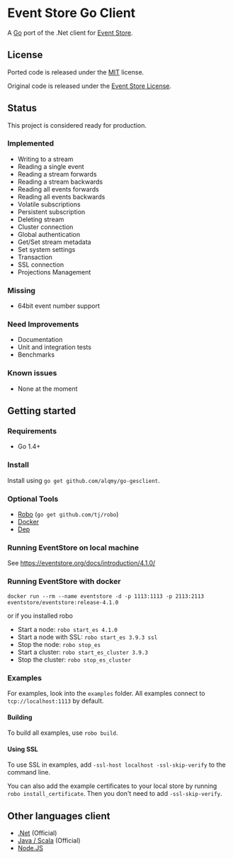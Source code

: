 # Event Store Go Client

A [Go](https://golang.org/) port of the .Net client for [Event Store](https://eventstore.org/).

## License

Ported code is released under the [MIT](https://github.com/alqmy/go-gesclient/blob/master/LICENSE) license.

Original code is released under the [Event Store License](https://github.com/EventStore/EventStore/blob/master/LICENSE.md).

## Status

This project is considered ready for production.

### Implemented

* Writing to a stream
* Reading a single event
* Reading a stream forwards
* Reading a stream backwards
* Reading all events forwards
* Reading all events backwards
* Volatile subscriptions
* Persistent subscription
* Deleting stream
* Cluster connection
* Global authentication
* Get/Set stream metadata
* Set system settings
* Transaction
* SSL connection
* Projections Management

### Missing

* 64bit event number support

### Need Improvements

* Documentation
* Unit and integration tests
* Benchmarks

### Known issues

* None at the moment

## Getting started

### Requirements

- Go 1.4+

### Install

Install using `go get github.com/alqmy/go-gesclient`.

### Optional Tools

* [Robo](https://github.com/tj/robo) (`go get github.com/tj/robo`)
* [Docker](https://www.docker.com/get-docker)
* [Dep](https://github.com/golang/dep)

### Running EventStore on local machine

See https://eventstore.org/docs/introduction/4.1.0/

### Running EventStore with docker

`docker run --rm --name eventstore -d -p 1113:1113 -p 2113:2113 eventstore/eventstore:release-4.1.0`

or if you installed robo

* Start a node: `robo start_es 4.1.0`
* Start a node with SSL: `robo start_es 3.9.3 ssl`
* Stop the node: `robo stop_es`
* Start a cluster: `robo start_es_cluster 3.9.3`
* Stop the cluster: `robo stop_es_cluster`

### Examples

For examples, look into the `examples` folder. All examples connect to `tcp://localhost:1113` by default.

#### Building

To build all examples, use `robo build`.

#### Using SSL

To use SSL in examples, add `-ssl-host localhost -ssl-skip-verify` to the command line.

You can also add the example certificates to your local store by running `robo install_certificate`.
Then you don't need to add `-ssl-skip-verify`.

## Other languages client

* [.Net](https://github.com/EventStore/EventStore) (Official)
* [Java / Scala](https://github.com/EventStore/EventStore.JVM) (Official)
* [Node.JS](https://github.com/nicdex/node-eventstore-client)
